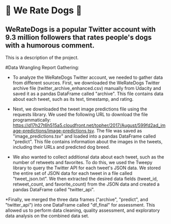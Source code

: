 # 🐶 We Rate Dogs 🐶

## WeRateDogs is a popular Twitter account with 9.3 million followers that rates people's dogs with a humorous comment. 

This is a description of the project.

#Data Wrangling Report Gathering:

* To analyze the WeRateDogs Twitter account, we needed to gather data from different sources. First, we downloaded the WeRateDogs Twitter archive file (twitter_archive_enhanced.csv) manually from Udacity and saved it as a pandas DataFrame called "archive". This file contains data about each tweet, such as its text, timestamp, and rating.

 * Next, we downloaded the tweet image predictions file using the requests library. We used the following URL to download the file programmatically: https://d17h27t6h515a5.cloudfront.net/topher/2017/August/599fd2ad_image-predictions/image-predictions.tsv. The file was saved as "image_predictions.tsv" and loaded into a pandas DataFrame called "predict". This file contains information about the images in the tweets, including their URLs and predicted dog breed.

* We also wanted to collect additional data about each tweet, such as the number of retweets and favorites. To do this, we used the Tweepy library to query the Twitter API for each tweet's JSON data. We stored the entire set of JSON data for each tweet in a file called "tweet_json.txt". We then extracted the desired data fields (tweet_id, retweet_count, and favorite_count) from the JSON data and created a pandas DataFrame called "twitter_api".

 *Finally, we merged the three data frames ("archive", "predict", and "twitter_api") into one DataFrame called "df_final" for assessment. This allowed us to perform data cleaning, quality assessment, and exploratory data analysis on the combined data set.